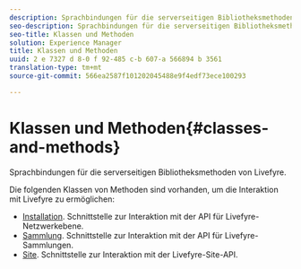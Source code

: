 ```yaml
---
description: Sprachbindungen für die serverseitigen Bibliotheksmethoden von Livefyre.
seo-description: Sprachbindungen für die serverseitigen Bibliotheksmethoden von Livefyre.
seo-title: Klassen und Methoden
solution: Experience Manager
title: Klassen und Methoden
uuid: 2 e 7327 d 8-0 f 92-485 c-b 607-a 566894 b 3561
translation-type: tm+mt
source-git-commit: 566ea2587f101202045488e9f4edf73ece100293

---
```



# Klassen und Methoden{#classes-and-methods}

Sprachbindungen für die serverseitigen Bibliotheksmethoden von Livefyre.

Die folgenden Klassen von Methoden sind vorhanden, um die Interaktion mit Livefyre zu ermöglichen:

* [Installation](../c-installing-libraries/c-installing-libraries.md). Schnittstelle zur Interaktion mit der API für Livefyre-Netzwerkebene.
* [Sammlung](../c-installing-libraries/c-collection-methods.md#c_collection_methods). Schnittstelle zur Interaktion mit der API für Livefyre-Sammlungen.
* [Site](../c-installing-libraries/c-site-methods.md#c_site_methods). Schnittstelle zur Interaktion mit der Livefyre-Site-API.

